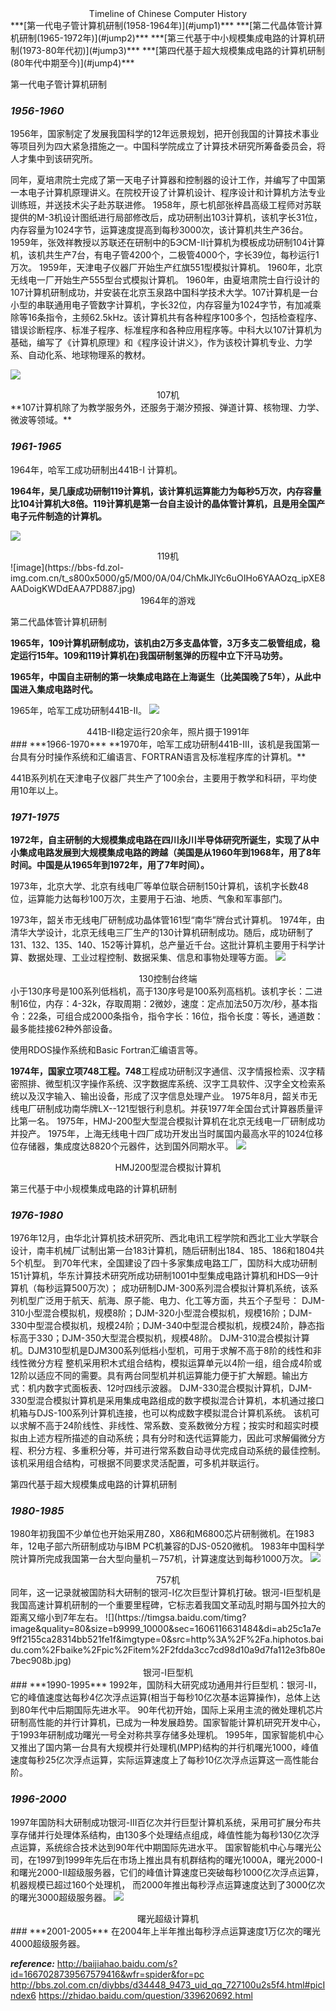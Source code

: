 <center>
    Timeline of Chinese Computer History
</center>
***[第一代电子管计算机研制(1958-1964年)](#jump1)***
***[第二代晶体管计算机研制(1965-1972年)](#jump2)***
***[第三代基于中小规模集成电路的计算机研制(1973-80年代初)](#jump3)***
***[第四代基于超大规模集成电路的计算机研制(80年代中期至今)](#jump4)***

<span id="jump1">第一代电子管计算机研制</span>

### ***1956-1960***
1956年，国家制定了发展我国科学的12年远景规划，把开创我国的计算技术事业等项目列为四大紧急措施之一。中国科学院成立了计算技术研究所筹备委员会，将人才集中到该研究所。

同年，夏培肃院士完成了第一天电子计算器和控制器的设计工作，并编写了中国第一本电子计算机原理讲义。在院校开设了计算机设计、程序设计和计算机方法专业训练班，并送技术尖子赴苏联进修。
1958年，原七机部张梓昌高级工程师对苏联提供的M-3机设计图纸进行局部修改后，成功研制出103计算机，该机字长31位，内存容量为1024字节，运算速度提高到每秒3000次，该计算机共生产36台。
1959年，张效祥教授以苏联还在研制中的БЭСМ-II计算机为模板成功研制104计算机，该机共生产7台，有电子管4200个，二极管4000个，字长39位，每秒运行1万次。
1959年，天津电子仪器厂开始生产红旗551型模拟计算机。
1960年，北京无线电一厂开始生产555型台式模拟计算机。
1960年，由夏培肃院士自行设计的107计算机研制成功，并安装在北京玉泉路中国科学技术大学。107计算机是一台小型的串联通用电子管数字计算机，字长32位，内存容量为1024字节，有加减乘除等16条指令，主频62.5kHz。该计算机共有各种程序100多个，包括检查程序、错误诊断程序、标准子程序、标准程序和各种应用程序等。中科大以107计算机为基础，编写了《计算机原理》和《程序设计讲义》，作为该校计算机专业、力学系、自动化系、地球物理系的教材。

![](https://bbs-fd.zol-img.com.cn/t_s2000x2000/g5/M00/0A/04/ChMkJ1Yc6uGIcafGAACuCO1xikYAADoigKNZIEAAK4g388.jpg)
<center>
    107机
</center>
**107计算机除了为教学服务外，还服务于潮汐预报、弹道计算、核物理、力学、微波等领域。**

### ***1961-1965***
1964年，哈军工成功研制出441B-I 计算机。

**1964年，吴几康成功研制119计算机，该计算机运算能力为每秒5万次，内存容量比104计算机大8倍。119计算机是第一台自主设计的晶体管计算机，且是用全国产电子元件制造的计算机。**

![](https://bbs-fd.zol-img.com.cn/t_s800x5000/g5/M00/0A/04/ChMkJlYc6uGIKEwiAABhqBFV8NsAADoigKPJlEAAGHA324.jpg)
<center>
    119机
</center>
![image](https://bbs-fd.zol-img.com.cn/t_s800x5000/g5/M00/0A/04/ChMkJlYc6uOIHo6YAAOzq_ipXE8AADoigKWDdEAA7PD887.jpg)
<center>
    1964年的游戏
</center>

<span id="jump2">第二代晶体管计算机研制</span>

**1965年，109计算机研制成功，该机由2万多支晶体管，3万多支二极管组成，稳定运行15年。109和119计算机在)我国研制氢弹的历程中立下汗马功劳。**

**1965年，中国自主研制的第一块集成电路在上海诞生（比美国晚了5年），从此中国进入集成电路时代。**

1965年，哈军工成功研制441B-II。
![](https://bbs-fd.zol-img.com.cn/t_s2000x2000/g5/M00/0A/04/ChMkJ1Yc6uGIIHMCAABlaga6EBYAADoigKPiBEAAGWC299.jpg)
<center>
    441B-II稳定运行20余年，照片摄于1991年
</center>
### ***1966-1970***
**1970年，哈军工成功研制441B-III，该机是我国第一台具有分时操作系统和汇编语言、FORTRAN语言及标准程序库的计算机。**

441B系列机在天津电子仪器厂共生产了100余台，主要用于教学和科研，平均使用10年以上。



### ***1971-1975***
**1972年，自主研制的大规模集成电路在四川永川半导体研究所诞生，实现了从中小集成电路发展到大规模集成电路的跨越（美国是从1960年到1968年，用了8年时间。中国是从1965年到1972年，用了7年时间）。**

1973年，北京大学、北京有线电厂等单位联合研制150计算机，该机字长数48位，运算能力达每秒100万次，主要用于石油、地质、气象和军事部门。

1973年，韶关市无线电厂研制成功晶体管161型“南华”牌台式计算机。
1974年，由清华大学设计，北京无线电三厂生产的130计算机研制成功。随后，成功研制了131、132、135、140、152等计算机，总产量近千台。这批计算机主要用于科学计算、数据处理、工业过程控制、数据采集、信息和事物处理等方面。
![](https://bbs-fd.zol-img.com.cn/t_s800x5000/g5/M00/0A/04/ChMkJlYc6uKIOmPIAAB4IncfdEoAADoigKRWGQAAHg6036.jpg)
<center>
    130控制台终端
</center>
小于130序号是100系列低档机，高于130序号是100系列高档机。该机字长：二进制16位，内存：4-32k，存取周期：2微妙，速度：定点加法50万次/秒，基本指令：22条，可组合成2000条指令，指令字长：16位，指令长度：等长，通道数：最多能挂接62种外部设备。

使用RDOS操作系统和Basic Fortran汇编语言等。

**1974年，国家立项748工程。748**工程成功研制汉字通信、汉字情报检索、汉字精密照排、微型机汉字操作系统、汉字数据库系统、汉字工具软件、汉字全文检索系统以及汉字输入、输出设备，形成了汉字信息处理产业。
1975年8月，韶关市无线电厂研制成功南华牌LX--121型银行利息机。并获1977年全国台式计算器质量评比第一名。
1975年，HMJ-200型大型混合模拟计算机在北京无线电一厂研制成功并投产。
1975年，上海无线电十四厂成功开发出当时属国内最高水平的1024位移位存储器，集成度达8820个元器件，达到国外同期水平。
![](https://bbs-fd.zol-img.com.cn/t_s800x5000/g5/M00/0A/04/ChMkJ1Yc6uKIEDzfAAC2EWnR6XYAADoigKUIoIAALYp933.jpg)
<center>
    HMJ200型混合模拟计算机
</center>

<span id="jump3">第三代基于中小规模集成电路的计算机研制</span>

### ***1976-1980***
1976年12月，由华北计算机技术研究所、西北电讯工程学院和西北工业大学联合设计，南丰机械厂试制出第一台183计算机，随后研制出184、185、186和1804共5个机型。
到70年代末，全国建设了四十多家集成电路工厂，国防科大成功研制151计算机，华东计算技术研究所成功研制1001中型集成电路计算机和HDS—9计算机（每秒运算500万次）；
成功研制DJM-300系列混合模拟计算机系统，该系列机型广泛用于航天、航海、原子能、电力、化工等方面，共五个子型号：
DJM-310小型混合模拟机，规模8阶；DJM-320小型混合模拟机，规模16阶；DJM-330中型混合模拟机，规模24阶；DJM-340中型混合模拟机，规模24阶，静态指标高于330；DJM-350大型混合模拟机，规模48阶。
DJM-310混合模拟计算机。DJM310型机是DJM300系列低档小型机，可用于求解不高于8阶的线性和非线性微分方程
整机采用积木式组合结构，模拟运算单元以4阶一组，组合成4阶或12阶以适应不同的需要。具有两台同型机并机运算能力便于扩大解题。输出方式：机内数字式面板表、12吋四线示波器。
DJM-330混合模拟计算机，DJM-330型混合模拟计算机是采用集成电路组成的数字模拟混合计算机，本机通过接口机箱与DJS-100系列计算机连接，也可以构成数字模拟混合计算机系统。
该机可以求解不高于24阶线性、非线性、常系数、变系数微分方程；按实时和超实时模拟由上述方程所描述的自动系统；具有分时和迭代运算能力，因此可求解偏微分方程、积分方程、多重积分等，并可进行常系数自动寻优完成自动系统的最佳控制。该机采用组合结构，可根据不同要求灵活配置，可多机并联运行。

<span id="jump4">第四代基于超大规模集成电路的计算机研制</span>

### ***1980-1985***
1980年初我国不少单位也开始采用Z80，X86和M6800芯片研制微机。在1983年，12电子部六所研制成功与IBM PC机兼容的DJS-0520微机。
1983年中国科学院计算所完成我国第一台大型向量机－757机，计算速度达到每秒1000万次。
![](https://ss2.bdstatic.com/70cFvnSh_Q1YnxGkpoWK1HF6hhy/it/u=3641950634,3814328908&fm=26&gp=0.jpg)
<center>
   757机
</center>
同年，这一记录就被国防科大研制的银河-I亿次巨型计算机打破。银河-I巨型机是我国高速计算机研制的一个重要里程碑，它标志着我国文革动乱时期与国外拉大的距离又缩小到7年左右。
![](https://timgsa.baidu.com/timg?image&quality=80&size=b9999_10000&sec=1606116631484&di=ab25c1a7e9ff2155ca28314bb521fe1f&imgtype=0&src=http%3A%2F%2Fa.hiphotos.baidu.com%2Fbaike%2Fpic%2Fitem%2F2fdda3cc7cd98d10a9d7fa112e3fb80e7bec908b.jpg)
<center>
  银河-I巨型机
</center>
### ***1990-1995***
1992年，国防科大研究成功通用并行巨型机：银河-II，它的峰值速度达每秒4亿次浮点运算(相当于每秒10亿次基本运算操作)，总体上达到80年代中后期国际先进水平。
90年代初开始，国际上采用主流的微处理机芯片研制高性能的并行计算机，已成为一种发展趋势。国家智能计算机研究开发中心，于1993年研制成功曙光一号全对称共享存储多处理机。
1995年，国家智能机中心又推出了国内第一台具有大规模并行处理机(MPP)结构的并行机曙光1000，峰值速度每秒25亿次浮点运算，实际运算速度上了每秒10亿次浮点运算这一高性能台阶。

### ***1996-2000***
1997年国防科大研制成功银河-III百亿次并行巨型计算机系统，采用可扩展分布共享存储并行处理体系结构，由130多个处理结点组成，峰值性能为每秒130亿次浮点运算，系统综合技术达到90年代中期国际先进水平。
国家智能机中心与曙光公司，在1997到1999年先后在市场上推出具有机群结构的曙光1000A，曙光2000-I和曙光2000-II超级服务器，它们的峰值计算速度已突破每秒1000亿次浮点运算，机器规模已超过160个处理机，
而2000年推出每秒浮点运算速度达到了3000亿次的曙光3000超级服务器。
![](https://timgsa.baidu.com/timg?image&quality=80&size=b9999_10000&sec=1606116904954&di=3bccd5a8f06dfda70dcaf2a2e382da9e&imgtype=0&src=http%3A%2F%2Fn.sinaimg.cn%2Fmil%2Ftransform%2F20160116%2FuvFA-fxnrahr8387560.jpg)
<center>
   曙光超级计算机
</center>
### ***2001-2005***
在2004年上半年推出每秒浮点运算速度1万亿次的曙光4000超级服务器。

***reference:***
http://baijiahao.baidu.com/s?id=1667028739567579416&wfr=spider&for=pc
http://bbs.zol.com.cn/diybbs/d34448_9473_uid_qq_727100u2s5f4.html#picIndex6
https://zhidao.baidu.com/question/339620692.html
